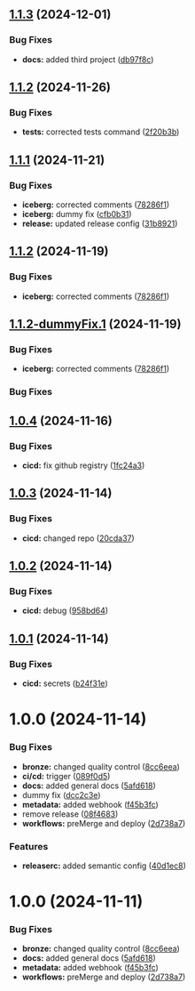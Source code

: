 ## [1.1.3](https://github.com/georgezefko/mage_projects/compare/v1.1.2...v1.1.3) (2024-12-01)


### Bug Fixes

* **docs:** added third project ([db97f8c](https://github.com/georgezefko/mage_projects/commit/db97f8c1efbdf06c9090a6c1d5b9f54e6d9ea380))

## [1.1.2](https://github.com/georgezefko/mage_projects/compare/v1.1.1...v1.1.2) (2024-11-26)


### Bug Fixes

* **tests:** corrected tests command ([2f20b3b](https://github.com/georgezefko/mage_projects/commit/2f20b3bd0c11d2a10bbd30bbec73ca78a0bad254))

## [1.1.1](https://github.com/georgezefko/mage_projects/compare/v1.1.0...v1.1.1) (2024-11-21)


### Bug Fixes

* **iceberg:** corrected comments ([78286f1](https://github.com/georgezefko/mage_projects/commit/78286f10900831088ff7881d6ee9150015f274c0))
* **iceberg:** dummy fix ([cfb0b31](https://github.com/georgezefko/mage_projects/commit/cfb0b31ac23ae19b31bd5177667e95ee0bbc45f5))
* **release:** updated release config ([31b8921](https://github.com/georgezefko/mage_projects/commit/31b892195c56736d33a27730ce122d54b3431ece))

## [1.1.2](https://github.com/georgezefko/mage_projects/compare/v1.1.1...v1.1.2) (2024-11-19)


### Bug Fixes

* **iceberg:** corrected comments ([78286f1](https://github.com/georgezefko/mage_projects/commit/78286f10900831088ff7881d6ee9150015f274c0))

## [1.1.2-dummyFix.1](https://github.com/georgezefko/mage_projects/compare/v1.1.1...v1.1.2-dummyFix.1) (2024-11-19)


### Bug Fixes

* **iceberg:** corrected comments ([78286f1](https://github.com/georgezefko/mage_projects/commit/78286f10900831088ff7881d6ee9150015f274c0))

### Bug Fixes


## [1.0.4](https://github.com/georgezefko/mage_projects/compare/v1.0.3...v1.0.4) (2024-11-16)


### Bug Fixes

* **cicd:** fix github registry ([1fc24a3](https://github.com/georgezefko/mage_projects/commit/1fc24a36dfecb4732a5cb4617ab5255c1afe9e01))

## [1.0.3](https://github.com/georgezefko/mage_projects/compare/v1.0.2...v1.0.3) (2024-11-14)


### Bug Fixes

* **cicd:** changed repo ([20cda37](https://github.com/georgezefko/mage_projects/commit/20cda3738545d7f38b9df396dc62e184c69585d0))

## [1.0.2](https://github.com/georgezefko/mage_projects/compare/v1.0.1...v1.0.2) (2024-11-14)


### Bug Fixes

* **cicd:** debug ([958bd64](https://github.com/georgezefko/mage_projects/commit/958bd64bdeeee2e2f00c41b5b3e52921b7220d81))

## [1.0.1](https://github.com/georgezefko/mage_projects/compare/v1.0.0...v1.0.1) (2024-11-14)


### Bug Fixes

* **cicd:** secrets ([b24f31e](https://github.com/georgezefko/mage_projects/commit/b24f31ea6b49efde541ccc6a0848cff2a47f9fa5))

# 1.0.0 (2024-11-14)


### Bug Fixes

* **bronze:** changed quality control ([8cc6eea](https://github.com/georgezefko/mage_projects/commit/8cc6eea84310246147b170ee2fe82931b6ee5bf2))
* **ci/cd:** trigger ([089f0d5](https://github.com/georgezefko/mage_projects/commit/089f0d5de6a43c86210df6a7582fcb53a2776db4))
* **docs:** added general docs ([5afd618](https://github.com/georgezefko/mage_projects/commit/5afd61822d8d1f6d08e03086c8463a27e10fc36d))
* dummy fix ([dcc2c3e](https://github.com/georgezefko/mage_projects/commit/dcc2c3e76a5ee6e86899d9847ec46263b11d5526))
* **metadata:** added webhook ([f45b3fc](https://github.com/georgezefko/mage_projects/commit/f45b3fc22e00afe0c6fdf09c4c67359ee7fb9a32))
* remove release ([08f4683](https://github.com/georgezefko/mage_projects/commit/08f4683c6fd5e09743ab78219c1fcbf811791f5c))
* **workflows:** preMerge and deploy ([2d738a7](https://github.com/georgezefko/mage_projects/commit/2d738a7fe59dd76f9b7e88fa96caca16de41f72b))


### Features

* **releaserc:** added semantic config ([40d1ec8](https://github.com/georgezefko/mage_projects/commit/40d1ec86cf01301a3c57d2e796ec3c7eb62fee75))

# 1.0.0 (2024-11-11)


### Bug Fixes

* **bronze:** changed quality control ([8cc6eea](https://github.com/georgezefko/mage_projects/commit/8cc6eea84310246147b170ee2fe82931b6ee5bf2))
* **docs:** added general docs ([5afd618](https://github.com/georgezefko/mage_projects/commit/5afd61822d8d1f6d08e03086c8463a27e10fc36d))
* **metadata:** added webhook ([f45b3fc](https://github.com/georgezefko/mage_projects/commit/f45b3fc22e00afe0c6fdf09c4c67359ee7fb9a32))
* **workflows:** preMerge and deploy ([2d738a7](https://github.com/georgezefko/mage_projects/commit/2d738a7fe59dd76f9b7e88fa96caca16de41f72b))
